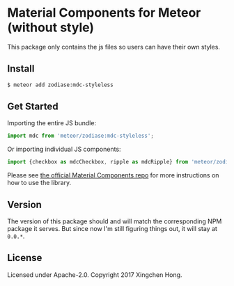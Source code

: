 # Material Components for Meteor (without style)

This package only contains the js files so users can have their own styles.

## Install

```Bash
$ meteor add zodiase:mdc-styleless
```

## Get Started

Importing the entire JS bundle:

```JavaScript
import mdc from 'meteor/zodiase:mdc-styleless';
```

Or importing individual JS components:

```JavaScript
import {checkbox as mdcCheckbox, ripple as mdcRipple} from 'meteor/zodiase:mdc-styleless';
```

Please see [the official Material Components repo](https://github.com/material-components/material-components-web) for more instructions on how to use the library.

## Version

The version of this package should and will match the corresponding NPM package it serves. But since now I'm still figuring things out, it will stay at `0.0.*`.

## License

Licensed under Apache-2.0. Copyright 2017 Xingchen Hong.
